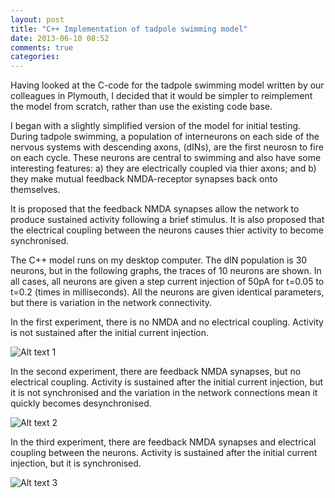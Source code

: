 ```yaml
---
layout: post
title: "C++ Implementation of tadpole swimming model"
date: 2013-06-10 08:52
comments: true
categories: 
---
```


Having looked at the C-code for the tadpole swimming model written 
by our colleagues in Plymouth, I decided that it would be simpler to 
reimplement the model from scratch, rather than use the existing 
code base. 

I began with a slightly simplified version of the model for initial 
testing. During tadpole swimming, a population of interneurons on 
each side of the nervous systems with descending axons, (dINs), are 
the first neurosn to fire on each cycle. These neurons are central 
to swimming and also have some interesting features: a) they are 
electrically coupled via thier axons; and b) they make mutual feedback
NMDA-receptor synapses back onto themselves.

It is proposed that the feedback NMDA synapses allow the network to 
produce sustained activity following a brief stimulus. It is also 
proposed that the electrical coupling between the neurons causes 
thier activity to become synchronised.


The C++ model runs on my desktop computer. The dIN population is 30 
neurons, but in the following graphs, the traces of 10 neurons are 
shown. In all cases, all neurons are given a step current injection of 50pA 
for t=0.05 to t=0.2 (times in milliseconds). All the neurons are given identical 
parameters, but there is variation in the network connectivity.

In the first experiment, there is no NMDA and no electrical 
coupling. Activity is not sustained after the initial current injection.

![Alt text 1](week1/Voltage.png)

In the second experiment, there are feedback NMDA synapses, but no 
electrical coupling. Activity is sustained after the initial current 
injection, but it is not synchronised and the variation in the 
network connections mean it quickly becomes desynchronised.

![Alt text 2](week1/Voltage_NMDA.png)

In the third experiment, there are feedback NMDA synapses and 
electrical coupling between the neurons. Activity is sustained after the initial current 
injection, but it is synchronised. 

![Alt text 3](week1/Voltage_NMDA_EC.png)

